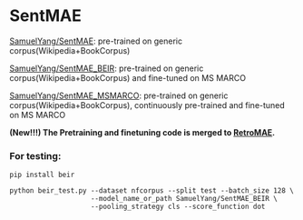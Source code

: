 # SentMAE

[SamuelYang/SentMAE](https://huggingface.co/SamuelYang/SentMAE): pre-trained on generic corpus(Wikipedia+BookCorpus)

[SamuelYang/SentMAE_BEIR](https://huggingface.co/SamuelYang/SentMAE_BEIR): pre-trained on generic corpus(Wikipedia+BookCorpus) and fine-tuned on MS MARCO

[SamuelYang/SentMAE_MSMARCO](https://huggingface.co/SamuelYang/SentMAE_MSMARCO): pre-trained on generic corpus(Wikipedia+BookCorpus), continuously pre-trained and fine-tuned on MS MARCO


**(New!!!) The Pretraining and finetuning code is merged to [RetroMAE](https://github.com/staoxiao/RetroMAE).**

### For testing:

```
pip install beir

python beir_test.py --dataset nfcorpus --split test --batch_size 128 \
                    --model_name_or_path SamuelYang/SentMAE_BEIR \
                    --pooling_strategy cls --score_function dot
```
